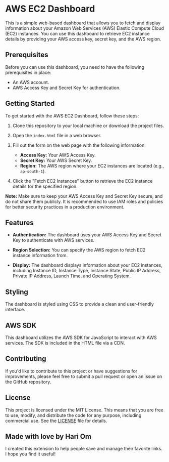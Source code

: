 # AWS EC2 Dashboard

This is a simple web-based dashboard that allows you to fetch and display information about your Amazon Web Services (AWS) Elastic Compute Cloud (EC2) instances. You can use this dashboard to retrieve EC2 instance details by providing your AWS access key, secret key, and the AWS region.

## Prerequisites

Before you can use this dashboard, you need to have the following prerequisites in place:

- An AWS account.
- AWS Access Key and Secret Key for authentication.

## Getting Started

To get started with the AWS EC2 Dashboard, follow these steps:

1. Clone this repository to your local machine or download the project files.

2. Open the `index.html` file in a web browser.

3. Fill out the form on the web page with the following information:
   - **Access Key:** Your AWS Access Key.
   - **Secret Key:** Your AWS Secret Key.
   - **Region:** The AWS region where your EC2 instances are located (e.g., `ap-south-1`).

4. Click the "Fetch EC2 Instances" button to retrieve the EC2 instance details for the specified region.

**Note:** Make sure to keep your AWS Access Key and Secret Key secure, and do not share them publicly. It is recommended to use IAM roles and policies for better security practices in a production environment.

## Features

- **Authentication:** The dashboard uses your AWS Access Key and Secret Key to authenticate with AWS services.

- **Region Selection:** You can specify the AWS region to fetch EC2 instance information from.

- **Display:** The dashboard displays information about your EC2 instances, including Instance ID, Instance Type, Instance State, Public IP Address, Private IP Address, Launch Time, and Operating System.

## Styling

The dashboard is styled using CSS to provide a clean and user-friendly interface.

## AWS SDK

This dashboard utilizes the AWS SDK for JavaScript to interact with AWS services. The SDK is included in the HTML file via a CDN.

## Contributing

If you'd like to contribute to this project or have suggestions for improvements, please feel free to submit a pull request or open an issue on the GitHub repository.

## License

This project is licensed under the MIT License. This means that you are free to use, modify, and distribute the code for any purpose, including commercial use. See the [LICENSE](LICENSE) file for details.

## Made with love by Hari Om

I created this extension to help people save and manage their favorite links. I hope you find it useful!
